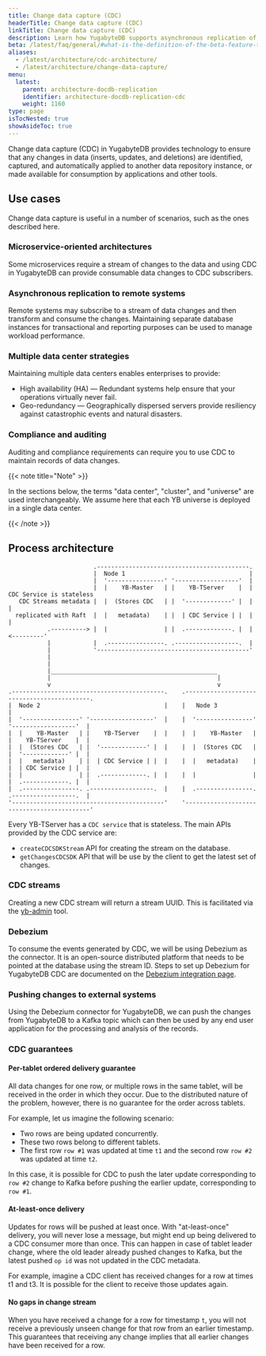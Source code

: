 ```yaml
---
title: Change data capture (CDC)
headerTitle: Change data capture (CDC)
linkTitle: Change data capture (CDC)
description: Learn how YugabyteDB supports asynchronous replication of data changes (inserts, updates, and deletes) to external databases or applications.
beta: /latest/faq/general/#what-is-the-definition-of-the-beta-feature-tag
aliases:
  - /latest/architecture/cdc-architecture/
  - /latest/architecture/change-data-capture/
menu:
  latest:
    parent: architecture-docdb-replication
    identifier: architecture-docdb-replication-cdc
    weight: 1160
type: page
isTocNested: true
showAsideToc: true
---
```


Change data capture (CDC) in YugabyteDB provides technology to ensure that any changes in data (inserts, updates, and deletions) are identified, captured, and automatically applied to another data repository instance, or made available for consumption by applications and other tools.

## Use cases

Change data capture is useful in a number of scenarios, such as the ones described here.

### Microservice-oriented architectures

Some microservices require a stream of changes to the data and using CDC in YugabyteDB can provide consumable data changes to CDC subscribers.

### Asynchronous replication to remote systems

Remote systems may subscribe to a stream of data changes and then transform and consume the changes. Maintaining separate database instances for transactional and reporting purposes can be used to manage workload performance.

### Multiple data center strategies

Maintaining multiple data centers enables enterprises to provide:

* High availability (HA) — Redundant systems help ensure that your operations virtually never fail.
* Geo-redundancy — Geographically dispersed servers provide resiliency against catastrophic events and natural disasters.

### Compliance and auditing

Auditing and compliance requirements can require you to use CDC to maintain records of data changes.

{{< note title="Note" >}}

In the sections below, the terms "data center", "cluster", and "universe" are used interchangeably. We assume here that each YB universe is deployed in a single data center.

{{< /note >}}

## Process architecture

```goat
                        .-------------------------------------------.
                        |  Node 1                                   |
                        |  '----------------' '------------------'  |
                        |  |    YB-Master   | |    YB-TServer    |  |  CDC Service is stateless
   CDC Streams metadata |  |  (Stores CDC   | |  '-------------' |  |           |
  replicated with Raft  |  |   metadata)    | |  | CDC Service | |  |           |
           .----------> |  |                | |  .-------------. |  | <---------'
           |            |  .----------------. .------------------.  |
           |            '-------------------------------------------'
           |
           |
           |_______________________________________________
           |                                               |
           v                                               v
.-------------------------------------------.    .-------------------------------------------.
|  Node 2                                   |    |   Node 3                                  |
|  '----------------' '------------------'  |    |  '----------------' '------------------'  |
|  |    YB-Master   | |    YB-TServer    |  |    |  |    YB-Master   | |    YB-TServer    |  |
|  |  (Stores CDC   | |  '-------------' |  |    |  |  (Stores CDC   | |  '-------------' |  |
|  |   metadata)    | |  | CDC Service | |  |    |  |   metadata)    | |  | CDC Service | |  |
|  |                | |  .-------------. |  |    |  |                | |  .-------------. |  |
|  .----------------. .------------------.  |    |  .----------------. .------------------.  |
'-------------------------------------------'    '-------------------------------------------'
```

Every YB-TServer has a `CDC service` that is stateless. The main APIs provided by the CDC service are:

* `createCDCSDKStream` API for creating the stream on the database.
* `getChangesCDCSDK` API that will be use by the client to get the latest set of changes.

### CDC streams

Creating a new CDC stream will return a stream UUID. This is facilitated via the [yb-admin](../../../admin/yb-admin/#change-data-capture-cdc-commands) tool.

### Debezium

To consume the events generated by CDC, we will be using Debezium as the connector. It is an open-source distributed platform that needs to be pointed at the database using the stream ID. Steps to set up Debezium for YugabyteDB CDC are documented on the [Debezium integration page](../../../integrations/cdc/debezium/).

### Pushing changes to external systems

Using the Debezium connector for YugabyteDB, we can push the changes from YugabyteDB to a Kafka topic which can then be used by any end user application for the processing and analysis of the records.

### CDC guarantees

#### Per-tablet ordered delivery guarantee

All data changes for one row, or multiple rows in the same tablet, will be received in the order in which they occur. Due to the distributed nature of the problem, however, there is no guarantee for the order across tablets.

For example, let us imagine the following scenario:

* Two rows are being updated concurrently.
* These two rows belong to different tablets.
* The first row `row #1` was updated at time `t1` and the second row `row #2` was updated at time `t2`.

In this case, it is possible for CDC to push the later update corresponding to `row #2` change to Kafka before pushing the earlier update, corresponding to `row #1`.

#### At-least-once delivery

Updates for rows will be pushed at least once. With "at-least-once" delivery, you will never lose a message, but might end up being delivered to a CDC consumer more than once. This can happen in case of tablet leader change, where the old leader already pushed changes to Kafka, but the latest pushed `op id` was not updated in the CDC metadata.

For example, imagine a CDC client has received changes for a row at times t1 and t3. It is possible for the client to receive those updates again.

#### No gaps in change stream

When you have received a change for a row for timestamp `t`, you will not receive a previously unseen change for that row from an earlier timestamp. This guarantees that receiving any change implies that all earlier changes have been received for a row.
